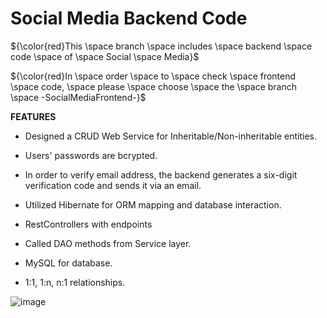 # Social Media Backend Code

${\color{red}This \space branch \space includes \space backend \space code \space of \space Social \space Media}$

${\color{red}In \space order \space to \space check \space frontend \space code, \space please \space choose \space the \space branch \space -SocialMediaFrontend-}$

**FEATURES**
* Designed a CRUD Web Service for Inheritable/Non-inheritable entities.

* Users' passwords are bcrypted.

* In order to verify email address, the backend generates a six-digit verification code and sends it via an email.

* Utilized Hibernate for ORM mapping and database interaction.

* RestControllers with endpoints

* Called DAO methods from Service layer.

* MySQL for database.

* 1:1, 1:n, n:1 relationships.

![image](https://github.com/BatuUzun/Social-Media/assets/103521291/38e7ac3a-87a0-4083-89b7-98d277520e07)


